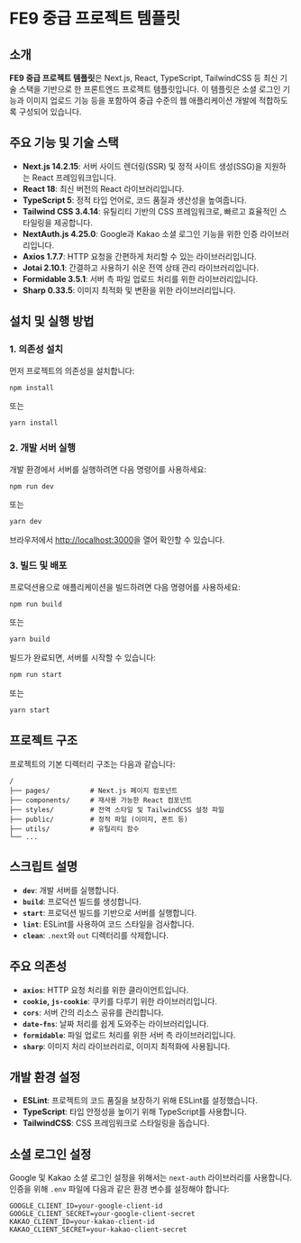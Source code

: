 # FE9 중급 프로젝트 템플릿

## 소개

**FE9 중급 프로젝트 템플릿**은 Next.js, React, TypeScript, TailwindCSS 등 최신 기술 스택을 기반으로 한 프론트엔드 프로젝트 템플릿입니다. 이 템플릿은 소셜 로그인 기능과 이미지 업로드 기능 등을 포함하여 중급 수준의 웹 애플리케이션 개발에 적합하도록 구성되어 있습니다.

## 주요 기능 및 기술 스택

- **Next.js 14.2.15**: 서버 사이드 렌더링(SSR) 및 정적 사이트 생성(SSG)을 지원하는 React 프레임워크입니다.
- **React 18**: 최신 버전의 React 라이브러리입니다.
- **TypeScript 5**: 정적 타입 언어로, 코드 품질과 생산성을 높여줍니다.
- **Tailwind CSS 3.4.14**: 유틸리티 기반의 CSS 프레임워크로, 빠르고 효율적인 스타일링을 제공합니다.
- **NextAuth.js 4.25.0**: Google과 Kakao 소셜 로그인 기능을 위한 인증 라이브러리입니다.
- **Axios 1.7.7**: HTTP 요청을 간편하게 처리할 수 있는 라이브러리입니다.
- **Jotai 2.10.1**: 간결하고 사용하기 쉬운 전역 상태 관리 라이브러리입니다.
- **Formidable 3.5.1**: 서버 측 파일 업로드 처리를 위한 라이브러리입니다.
- **Sharp 0.33.5**: 이미지 최적화 및 변환을 위한 라이브러리입니다.

## 설치 및 실행 방법

### 1. 의존성 설치

먼저 프로젝트의 의존성을 설치합니다:

```bash
npm install
```

또는

```bash
yarn install
```

### 2. 개발 서버 실행

개발 환경에서 서버를 실행하려면 다음 명령어를 사용하세요:

```bash
npm run dev
```

또는

```bash
yarn dev
```

브라우저에서 [http://localhost:3000](http://localhost:3000)을 열어 확인할 수 있습니다.

### 3. 빌드 및 배포

프로덕션용으로 애플리케이션을 빌드하려면 다음 명령어를 사용하세요:

```bash
npm run build
```

또는

```bash
yarn build
```

빌드가 완료되면, 서버를 시작할 수 있습니다:

```bash
npm run start
```

또는

```bash
yarn start
```

## 프로젝트 구조

프로젝트의 기본 디렉터리 구조는 다음과 같습니다:

```
/
├── pages/          # Next.js 페이지 컴포넌트
├── components/     # 재사용 가능한 React 컴포넌트
├── styles/         # 전역 스타일 및 TailwindCSS 설정 파일
├── public/         # 정적 파일 (이미지, 폰트 등)
├── utils/          # 유틸리티 함수
└── ...
```

## 스크립트 설명

- **`dev`**: 개발 서버를 실행합니다.
- **`build`**: 프로덕션 빌드를 생성합니다.
- **`start`**: 프로덕션 빌드를 기반으로 서버를 실행합니다.
- **`lint`**: ESLint를 사용하여 코드 스타일을 검사합니다.
- **`clean`**: `.next`와 `out` 디렉터리를 삭제합니다.

## 주요 의존성

- **`axios`**: HTTP 요청 처리를 위한 클라이언트입니다.
- **`cookie`, `js-cookie`**: 쿠키를 다루기 위한 라이브러리입니다.
- **`cors`**: 서버 간의 리소스 공유를 관리합니다.
- **`date-fns`**: 날짜 처리를 쉽게 도와주는 라이브러리입니다.
- **`formidable`**: 파일 업로드 처리를 위한 서버 측 라이브러리입니다.
- **`sharp`**: 이미지 처리 라이브러리로, 이미지 최적화에 사용됩니다.

## 개발 환경 설정

- **ESLint**: 프로젝트의 코드 품질을 보장하기 위해 ESLint를 설정했습니다.
- **TypeScript**: 타입 안정성을 높이기 위해 TypeScript를 사용합니다.
- **TailwindCSS**: CSS 프레임워크로 스타일링을 돕습니다.

## 소셜 로그인 설정

Google 및 Kakao 소셜 로그인 설정을 위해서는 `next-auth` 라이브러리를 사용합니다. 인증을 위해 `.env` 파일에 다음과 같은 환경 변수를 설정해야 합니다:

```
GOOGLE_CLIENT_ID=your-google-client-id
GOOGLE_CLIENT_SECRET=your-google-client-secret
KAKAO_CLIENT_ID=your-kakao-client-id
KAKAO_CLIENT_SECRET=your-kakao-client-secret
```
